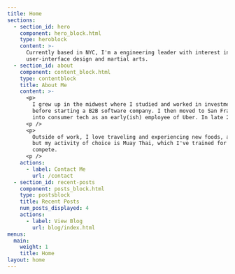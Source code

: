 ```yaml
---
title: Home
sections:
  - section_id: hero
    component: hero_block.html
    type: heroblock
    content: >-
      Currently based in NYC, I'm a engineering leader with interest in entrepreneurship and business strategy, 
      user-interface design and martial arts.
  - section_id: about
    component: content_block.html
    type: contentblock
    title: About Me
    content: >-
      <p>
        I grew up in the midwest where I studied and worked in investment finance 
        before starting a B2B software company. I then moved to San Francisco where I lived for years and transitioned 
        into consumer tech as an early(ish) employee of Uber. In late 2018, I decided to quit putting off a move to NYC.
      <p />
      <p>
        Outside of work, I love traveling and experiencing new foods, and I'm forcing myself to spend more time reading. I enjoy running, 
        but my activity of choice is Muay Thai, which I've trained for 7 years in the US and Thailand. Yes, I do occasionally 
        compete.
      <p />
    actions:
      - label: Contact Me
        url: /contact
  - section_id: recent-posts
    component: posts_block.html
    type: postsblock
    title: Recent Posts
    num_posts_displayed: 4
    actions:
      - label: View Blog
        url: blog/index.html
menus:
  main:
    weight: 1
    title: Home
layout: home
---
```

